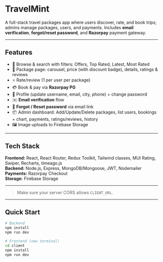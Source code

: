 # TravelMint

A full-stack travel packages app where users discover, rate, and book trips; admins manage packages, users, and payments. Includes **email verification**, **forgot/reset password**, and **Razorpay** payment gateway.

---

## Features

- 🔎 Browse & search with filters: Offers, Top Rated, Latest, Most Rated  
- 📄 Package page: carousel, price (with discount badge), details, ratings & reviews  
- ⭐ Rate/review (1 per user per package)  
- 💳 Book & pay via **Razorpay PG**  
- 👤 Profile (update username, email, city, phone) + change password  
- ✉️ **Email verification** flow  
- 🔐 **Forgot / Reset password** via email link  
- 📦 Admin dashboard: Add/Update/Delete packages, list users, bookings + chart, payments, ratings/reviews, history  
- 🖼️ Image uploads to Firebase Storage

---

## Tech Stack

**Frontend:** React, React Router, Redux Toolkit, Tailwind classes, MUI Rating, Swiper, Recharts, timeago.js  
**Backend:** Node.js, Express, MongoDB/Mongoose, JWT, Nodemailer  
**Payments:** Razorpay Checkout  
**Storage:** Firebase Storage

---


> Make sure your server CORS allows `CLIENT_URL`.

---

## Quick Start

```bash
# Backend
npm install
npm run dev

# Frontend (new terminal)
cd client
npm install
npm run dev